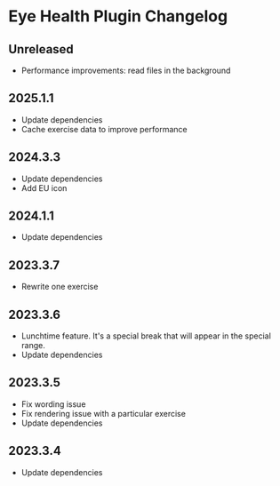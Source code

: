 <!-- Keep a Changelog guide -> https://keepachangelog.com -->

# Eye Health Plugin Changelog

## Unreleased

- Performance improvements: read files in the background

## 2025.1.1

- Update dependencies
- Cache exercise data to improve performance

## 2024.3.3

- Update dependencies
- Add EU icon

## 2024.1.1

- Update dependencies

## 2023.3.7

- Rewrite one exercise

## 2023.3.6

- Lunchtime feature. It's a special break that will appear in the special range.
- Update dependencies

## 2023.3.5

- Fix wording issue
- Fix rendering issue with a particular exercise
- Update dependencies

## 2023.3.4

- Update dependencies
